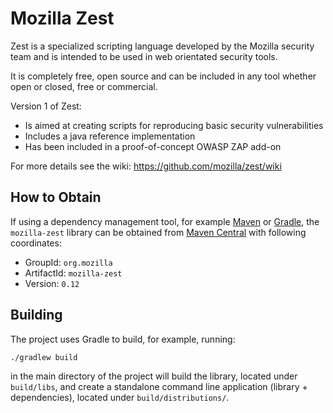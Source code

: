 Mozilla Zest
============

Zest is a specialized scripting language developed by the Mozilla security team and is intended to be used in 
web orientated security tools.

It is completely free, open source and can be included in any tool whether open or closed, free or commercial.

Version 1 of Zest:
* Is aimed at creating scripts for reproducing basic security vulnerabilities
* Includes a java reference implementation
* Has been included in a proof-of-concept OWASP ZAP add-on

For more details see the wiki: https://github.com/mozilla/zest/wiki

## How to Obtain

If using a dependency management tool, for example [Maven](https://maven.apache.org/) or [Gradle](https://gradle.org/), the
`mozilla-zest` library can be obtained from [Maven Central](http://search.maven.org/) with following coordinates:

 * GroupId: `org.mozilla`
 * ArtifactId: `mozilla-zest`
 * Version: `0.12`

## Building

The project uses Gradle to build, for example, running:

    ./gradlew build

in the main directory of the project will build the library, located under `build/libs`, and create a standalone command line
application (library + dependencies), located under `build/distributions/`.